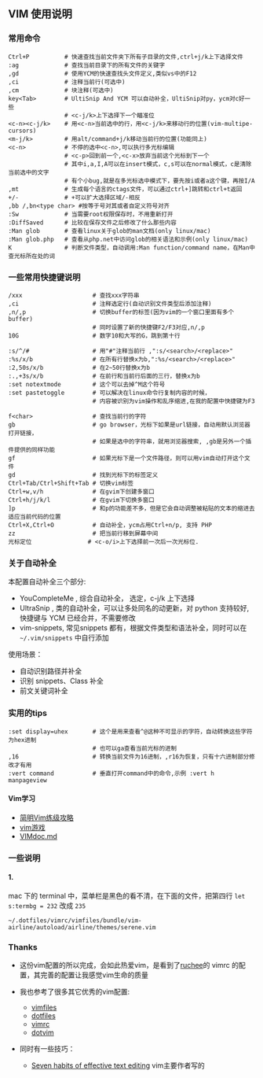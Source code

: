## VIM 使用说明

### 常用命令
```
Ctrl+P          # 快速查找当前文件夹下所有子目录的文件,ctrl+j/k上下选择文件
:ag             # 查找当前目录下的所有文件的关键字
,gd             # 使用YCM的快速查找头文件定义,类似vs中的F12
,ci             # 注释当前行(可选中)
,cm             # 块注释(可选中)
key<Tab>        # UltiSnip And YCM 可以自动补全，UltiSnip对py，ycm对c好一些
                # <c-j/k>上下选择下一个瞄准位
<c-n><c-j/k>    # 用<c-n>当前选中的行，用<c-j/k>来移动行的位置(vim-multipe-cursors)
<m-j/k>         # 用alt/command+j/k移动当前行的位置(功能同上)
<c-n>           # 不停的选中<c-n>,可以执行多光标编辑
                # <c-p>回到前一个,<c-x>放弃当前这个光标到下一个
                # 其中i,a,I,A可以在insert模式，c,s可以在normal模式，c是清除当前选中的文字
                # 有个小bug,就是在多光标选中模式下，要先按i或者a这个键，再按I/A
,mt             # 生成每个语言的ctags文件，可以通过ctrl+]跳转和ctrl+t返回
+/-             # +可以扩大选择区域/-相反
,bb /,bn<type char> #按等于号对其或者自定义符号对齐
:Sw             # 当需要root权限保存时，不用重新打开
:DiffSaved      # 比较在保存文件之后修改了什么那些内容
:Man glob       # 查看linux关于glob的man文档(only linux/mac)
:Man glob.php   # 查看从php.net中访问glob的相关语法和示例(only linux/mac)
K               # 判断文件类型，自动调用:Man function/command name，在Man中查光标所在处的词
```

### 一些常用快捷键说明
```
/xxx                    # 查找xxx字符串
,ci                     # 注释选定行(自动识别文件类型后添加注释)
,n/,p                   # 切换buffer的标签(因为vim的一个窗口里面有多个buffer)
                        # 同时设置了新的快捷键F2/F3对应,n/,p
10G                     # 数字10和大写的G，跳到第十行

:s/^/#                  # 用"#"注释当前行 ,":s/<search>/<replace>"
:%s/x/b                 # 在所有行替换x为b,":%s/<search>/<replace>"
:2,50s/x/b              # 在2~50行替换x为b
:.,+3s/x/b              # 在前行和当前行后面的三行，替换x为b
:set notextmode         # 这个可以去掉^M这个符号
:set pastetoggle        # 可以解决在linux命令行复制内容的时候，
                        # 内容被识别为vim操作和乱序缩进,在我的配置中快捷键为F3

f<char>                 # 查找当前行的字符
gb                      # go browser，光标下如果是url链接，自动用默认浏览器打开链接，
                        # 如果是选中的字符串，就用浏览器搜索, ,gb是另外一个插件提供的同样功能
gf                      # 如果光标下是一个文件路径，则可以用vim自动打开这个文件
gd                      # 找到光标下的标签定义
Ctrl+Tab/Ctrl+Shift+Tab # 切换vim标签
Ctrl+w,v/h              # 在gvim下创建多窗口
Ctrl+h/j/k/l            # 在gvim下切换多窗口
]p                      # 和p的功能差不多，但是它会自动调整被粘贴的文本的缩进去适应当前代码的位置
Ctrl+X,Ctrl+O           # 自动补全，ycm占用Ctrl+n/p, 支持 PHP
zz                      # 把当前行移到屏幕中间
光标定位                # <c-o/i>上下选择前一次后一次光标位.
```

### 关于自动补全
本配置自动补全三个部分:
- YouCompleteMe , 综合自动补全， <tab>选定，c-j/k 上下选择
- UltraSnip , 类的自动补全，可以让多处同名的动更新，对 python 支持较好,快捷键与 YCM 已经合并，不需要修改
- vim-snippets, 常见snippets 都有，根据文件类型和语法补全，同时可以在 `~/.vim/snippets` 中自行添加

使用场景：
- 自动识别路径并补全
- 识别 snippets、Class 补全
- 前文关键词补全

### 实用的tips
```
:set display=uhex       # 这个是用来查看^@这种不可显示的字符，自动转换这些字符为hex进制
                        # 也可以ga查看当前光标的进制
,16                     # 转换当前文件为16进制，,r16为恢复，只有十六进制部分修改才有用
:vert command           # 垂直打开command中的命令,示例 :vert h manpageview
```

#### Vim学习
- [简明Vim练级攻略](http://coolshell.cn/articles/5426.html)
- [vim游戏](http://vim-adventures.com/)
- [VIMdoc.md](https://github.com/yantze/vimrc/blob/master/VIMdoc.md)

### 一些说明

#### 1.
mac 下的 terminal 中，菜单栏是黑色的看不清，在下面的文件，把第四行 `let s:termbg = 232` 改成 `235`
```
~/.dotfiles/vimrc/vimfiles/bundle/vim-airline/autoload/airline/themes/serene.vim
```

### Thanks

- 这份vim配置的所以完成，会如此热爱vim，是看到了[ruchee](https://github.com/ruchee/vimrc)的 vimrc 的配置，其完善的配置让我感觉vim生命的质量

- 我也参考了很多其它优秀的vim配置:
    - [vimfiles](https://github.com/coderhwz/vimfiles)
    - [dotfiles](https://github.com/luin/dotfiles)
    - [vimrc](https://github.com/rhyzx/vimrc)
    - [dotvim](https://github.com/lilydjwg/dotvim)

- 同时有一些技巧：
    - [Seven habits of effective text editing](http://www.moolenaar.net/habits.html) vim主要作者写的
